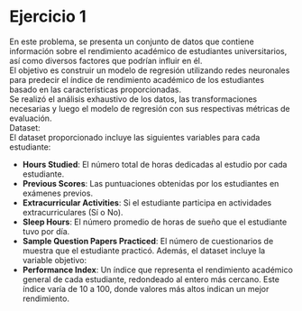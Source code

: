 # Ejercicio 1
En este problema, se presenta un conjunto de datos que contiene información sobre el rendimiento académico de estudiantes universitarios, así como diversos factores que podrían influir en él. \
El objetivo es construir un modelo de regresión utilizando redes neuronales para predecir el índice de rendimiento académico de los estudiantes basado en las características proporcionadas.\
Se realizó el análisis exhaustivo de los datos, las transformaciones necesarias y luego el modelo de regresión con sus respectivas métricas de evaluación.\
Dataset: \
El dataset proporcionado incluye las siguientes variables para cada estudiante: 
- **Hours Studied**: El número total de horas dedicadas al estudio por cada estudiante. 
- **Previous Scores**: Las puntuaciones obtenidas por los estudiantes en exámenes previos. 
- **Extracurricular Activities**: Si el estudiante participa en actividades extracurriculares (Sí o No). 
- **Sleep Hours**: El número promedio de horas de sueño que el estudiante tuvo por día. 
- **Sample Question Papers Practiced**: El número de cuestionarios de muestra que el estudiante practicó. 
Además, el dataset incluye la variable objetivo: 
- **Performance Index**: Un índice que representa el rendimiento académico general de cada estudiante, redondeado al entero más cercano. 
Este índice varía de 10 a 100, donde valores más altos indican un mejor rendimiento.
